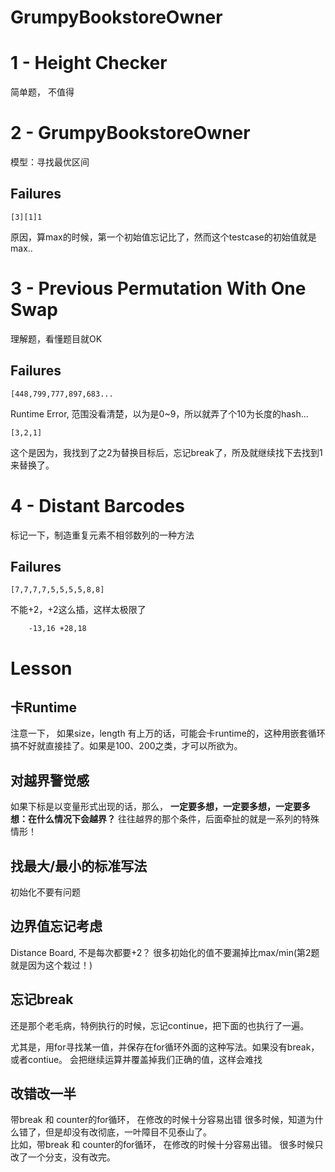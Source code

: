 # GrumpyBookstoreOwner
# 1 - Height Checker  
简单题， 不值得
# 2 - GrumpyBookstoreOwner
模型：寻找最优区间
## Failures
    [3][1]1
原因，算max的时候，第一个初始值忘记比了，然而这个testcase的初始值就是max..
# 3 -  Previous Permutation With One Swap
理解题，看懂题目就OK
## Failures
    [448,799,777,897,683...
Runtime Error, 范围没看清楚，以为是0~9，所以就弄了个10为长度的hash...  

    [3,2,1]
这个是因为，我找到了之2为替换目标后，忘记break了，所及就继续找下去找到1来替换了。

# 4 - Distant Barcodes
标记一下，制造重复元素不相邻数列的一种方法
##  Failures
    [7,7,7,7,5,5,5,5,8,8]  
不能+2，+2这么插，这样太极限了  

        -13,16 +28,18 


# Lesson
## 卡Runtime
注意一下， 如果size，length 有上万的话，可能会卡runtime的，这种用嵌套循环搞不好就直接挂了。如果是100、200之类，才可以所欲为。

## 对越界警觉感
如果下标是以变量形式出现的话，那么， **一定要多想，一定要多想，一定要多想：在什么情况下会越界？** 往往越界的那个条件，后面牵扯的就是一系列的特殊情形！

## 找最大/最小的标准写法
初始化不要有问题

## 边界值忘记考虑
Distance Board, 不是每次都要+2？
很多初始化的值不要漏掉比max/min(第2题就是因为这个栽过！)  
## 忘记break
还是那个老毛病，特例执行的时候，忘记continue，把下面的也执行了一遍。

尤其是，用for寻找某一值，并保存在for循环外面的这种写法。如果没有break，或者contiue。 会把继续运算并覆盖掉我们正确的值，这样会难找

## 改错改一半
带break 和 counter的for循环， 在修改的时候十分容易出错
很多时候，知道为什么错了，但是却没有改彻底，一叶障目不见泰山了。  
比如，带break 和 counter的for循环， 在修改的时候十分容易出错。 很多时候只改了一个分支，没有改完。
